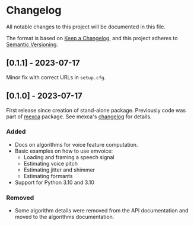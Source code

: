 # Changelog
All notable changes to this project will be documented in this file.

The format is based on [Keep a Changelog](https://keepachangelog.com/en/1.0.0/),
and this project adheres to [Semantic Versioning](https://semver.org/spec/v2.0.0.html).

## [0.1.1] - 2023-07-17

Minor fix with correct URLs in `setup.cfg`.


## [0.1.0] - 2023-07-17

First release since creation of stand-alone package. Previously code was part of [mexca](https://github.com/mexca/mexca) package. See mexca's [changelog](https://github.com/mexca/mexca/blob/main/CHANGELOG.md) for details.

### Added

- Docs on algorithms for voice feature computation.
- Basic examples on how to use emvoice:
    - Loading and framing a speech signal
    - Estimating voice pitch
    - Estimating jitter and shimmer
    - Estimating formants
- Support for Python 3.10 and 3.10

### Removed

- Some algorithm details were removed from the API documentation and moved to the algorithms documentation.
